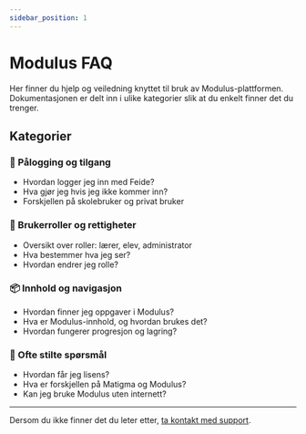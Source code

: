 ```yaml
---
sidebar_position: 1
---
```


# Modulus FAQ

Her finner du hjelp og veiledning knyttet til bruk av Modulus-plattformen. Dokumentasjonen er delt inn i ulike kategorier slik at du enkelt finner det du trenger.

## Kategorier

### 🔐 Pålogging og tilgang
- Hvordan logger jeg inn med Feide?
- Hva gjør jeg hvis jeg ikke kommer inn?
- Forskjellen på skolebruker og privat bruker

### 👥 Brukerroller og rettigheter
- Oversikt over roller: lærer, elev, administrator
- Hva bestemmer hva jeg ser?
- Hvordan endrer jeg rolle?

### 📦 Innhold og navigasjon
- Hvordan finner jeg oppgaver i Modulus?
- Hva er Modulus-innhold, og hvordan brukes det?
- Hvordan fungerer progresjon og lagring?

### 💬 Ofte stilte spørsmål
- Hvordan får jeg lisens?
- Hva er forskjellen på Matigma og Modulus?
- Kan jeg bruke Modulus uten internett?

---

Dersom du ikke finner det du leter etter, [ta kontakt med support](mailto:support@nokkenforlag.no).
